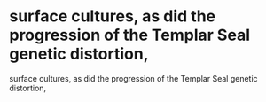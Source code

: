 # surface cultures, as did the progression of the Templar Seal genetic distortion,

surface cultures, as did the progression of the Templar Seal genetic distortion,